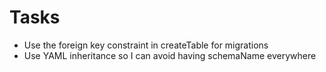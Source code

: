 # Tasks
* Use the foreign key constraint in createTable for migrations
* Use YAML inheritance so I can avoid having schemaName everywhere
